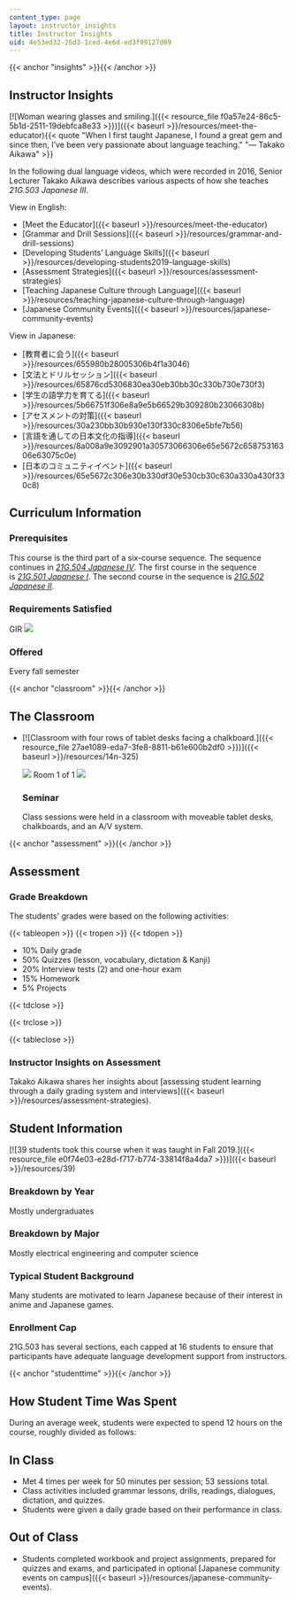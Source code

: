 ```yaml
---
content_type: page
layout: instructor_insights
title: Instructor Insights
uid: 4e53ed32-26d3-1ced-4e6d-ed3f99127d69
---
```


{{< anchor "insights" >}}{{< /anchor >}}

Instructor Insights
-------------------

[![Woman wearing glasses and smiling.]({{< resource_file f0a57e24-86c5-5b1d-2511-19debfca8e33 >}})]({{< baseurl >}}/resources/meet-the-educator){{< quote "When I first taught Japanese, I found a great gem and since then, I’ve been very passionate about language teaching." "— Takako Aikawa" >}}

In the following dual language videos, which were recorded in 2016, Senior Lecturer Takako Aikawa describes various aspects of how she teaches _21G.503 Japanese III_.

View in English:

*   [Meet the Educator]({{< baseurl >}}/resources/meet-the-educator)
*   [Grammar and Drill Sessions]({{< baseurl >}}/resources/grammar-and-drill-sessions)
*   [Developing Students’ Language Skills]({{< baseurl >}}/resources/developing-students2019-language-skills)
*   [Assessment Strategies]({{< baseurl >}}/resources/assessment-strategies)
*   [Teaching Japanese Culture through Language]({{< baseurl >}}/resources/teaching-japanese-culture-through-language)
*   [Japanese Community Events]({{< baseurl >}}/resources/japanese-community-events)

View in Japanese:

*   [教育者に会う]({{< baseurl >}}/resources/655980b28005306b4f1a3046)
*   [文法とドリルセッション]({{< baseurl >}}/resources/65876cd5306830ea30eb30bb30c330b730e730f3)
*   [学生の語学力を育てる]({{< baseurl >}}/resources/5b66751f306e8a9e5b66529b309280b23066308b) 
*   [アセスメントの対策]({{< baseurl >}}/resources/30a230bb30b930e130f330c8306e5bfe7b56)
*   [言語を通しての日本文化の指導]({{< baseurl >}}/resources/8a008a9e3092901a30573066306e65e5672c65875316306e63075c0e)
*   [日本のコミュニティイベント]({{< baseurl >}}/resources/65e5672c306e30b330df30e530cb30c630a330a430f330c8)

Curriculum Information
----------------------

### Prerequisites

This course is the third part of a six-course sequence. The sequence continues in [_21G.504 Japanese IV_](/courses/21g-504-japanese-iv-spring-2009). The first course in the sequence is [_21G.501 Japanese I_](/courses/21g-501-japanese-i-fall-2012/). The second course in the sequence is [_21G.502 Japanese II_](/courses/21g-502-japanese-ii-spring-2013/).

### Requirements Satisfied

GIR ![](/images/educator/icon-question-gir.png)

### Offered

Every fall semester

{{< anchor "classroom" >}}{{< /anchor >}}

The Classroom
-------------

*   [![Classroom with four rows of tablet desks facing a chalkboard.]({{< resource_file 27ae1089-eda7-3fe8-8811-b61e600b2df0 >}})]({{< baseurl >}}/resources/14n-325)
    
    ![](/images/educator/classroom_prev_dim.png) Room 1 of 1 ![](/images/educator/classroom_next_dim.png)
    
    ### Seminar
    
    Class sessions were held in a classroom with moveable tablet desks, chalkboards, and an A/V system.
    

{{< anchor "assessment" >}}{{< /anchor >}}

Assessment
----------

### Grade Breakdown

The students' grades were based on the following activities:

{{< tableopen >}}
{{< tropen >}}
{{< tdopen >}}
- 10% Daily grade
- 50% Quizzes (lesson, vocabulary, dictation & Kanji)
- 20% Interview tests (2) and one-hour exam
- 15% Homework
- 5% Projects

{{< tdclose >}}

{{< trclose >}}

{{< tableclose >}}

### Instructor Insights on Assessment

Takako Aikawa shares her insights about [assessing student learning through a daily grading system and interviews]({{< baseurl >}}/resources/assessment-strategies).

Student Information
-------------------

[![39 students took this course when it was taught in Fall 2019.]({{< resource_file e0f74e03-e28d-f717-b774-33814f8a4da7 >}})]({{< baseurl >}}/resources/39)

### Breakdown by Year

Mostly undergraduates

### Breakdown by Major

Mostly electrical engineering and computer science

### Typical Student Background

Many students are motivated to learn Japanese because of their interest in anime and Japanese games.

### Enrollment Cap

21G.503 has several sections, each capped at 16 students to ensure that participants have adequate language development support from instructors.

{{< anchor "studenttime" >}}{{< /anchor >}}

How Student Time Was Spent
--------------------------

During an average week, students were expected to spend 12 hours on the course, roughly divided as follows:

In Class
--------

*   Met 4 times per week for 50 minutes per session; 53 sessions total.
*   Class activities included grammar lessons, drills, readings, dialogues, dictation, and quizzes.
*   Students were given a daily grade based on their performance in class.

Out of Class
------------

*   Students completed workbook and project assignments, prepared for quizzes and exams, and participated in optional [Japanese community events on campus]({{< baseurl >}}/resources/japanese-community-events).